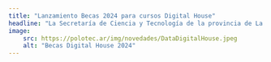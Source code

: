 ```yaml
---
title: "Lanzamiento Becas 2024 para cursos Digital House"
headline: "La Secretaría de Ciencia y Tecnología de la provincia de La Rioja se enorgullece en anunciar el lanzamiento de 110 becas, en el marco del Plan de Formación con Empleabilidad 2024."
image:
    src: https://polotec.ar/img/novedades/DataDigitalHouse.jpeg
    alt: "Becas Digital House 2024"
---
```

